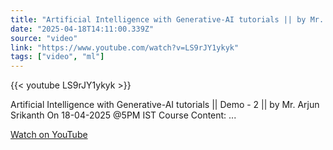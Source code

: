 ```yaml
---
title: "Artificial Intelligence with Generative-AI tutorials || by Mr. Arjun Srikanth On 18-04-2025 @5PM IST"
date: "2025-04-18T14:11:00.339Z"
source: "video"
link: "https://www.youtube.com/watch?v=LS9rJY1ykyk"
tags: ["video", "ml"]
---
```


{{< youtube LS9rJY1ykyk >}}

Artificial Intelligence with Generative-AI tutorials || Demo - 2 || by Mr. Arjun Srikanth On 18-04-2025 @5PM IST Course Content: ...

[Watch on YouTube](https://www.youtube.com/watch?v=LS9rJY1ykyk)
